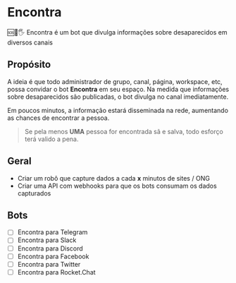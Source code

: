 # Encontra

🆘🚨🖐️ Encontra é um bot que divulga informações sobre desaparecidos em diversos canais

## Propósito

A ideia é que todo administrador de grupo, canal, página, workspace, etc, possa convidar o bot **Encontra** em seu espaço. Na medida que informações sobre desaparecidos são publicadas, o bot divulga no canal imediatamente.

Em poucos minutos, a informação estará disseminada na rede, aumentando as chances de encontrar a pessoa.

> Se pela menos **UMA** pessoa for encontrada sã e salva, todo esforço terá valido a pena.

## Geral

- Criar um robô que capture dados a cada **x** minutos de sites / ONG
- Criar uma API com webhooks para que os bots consumam os dados capturados

## Bots

- [ ] Encontra para Telegram
- [ ] Encontra para Slack
- [ ] Encontra para Discord
- [ ] Encontra para Facebook
- [ ] Encontra para Twitter
- [ ] Encontra para Rocket.Chat
